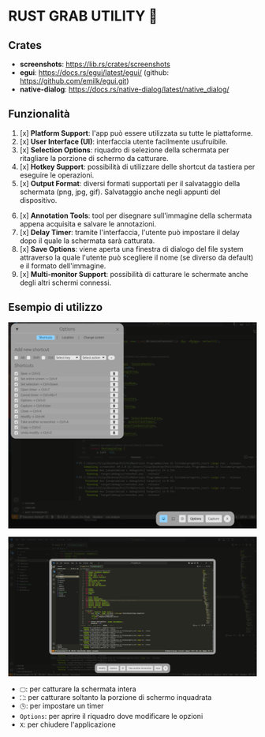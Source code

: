 # RUST GRAB UTILITY 🦀
## Crates
- **screenshots**: https://lib.rs/crates/screenshots
- **egui**: https://docs.rs/egui/latest/egui/ (github: https://github.com/emilk/egui.git)
- **native-dialog**: https://docs.rs/native-dialog/latest/native_dialog/

## Funzionalità
1. [x] **Platform Support**: l'app può essere utilizzata su tutte le piattaforme.
2. [x] **User Interface (UI)**: interfaccia utente facilmente usufruibile.
3. [x] **Selection Options**: riquadro di selezione della schermata per ritagliare la porzione di schermo da catturare.
4. [x] **Hotkey Support**: possibilità di utilizzare delle shortcut da tastiera per eseguire le operazioni.
5. [x] **Output Format**: diversi formati supportati per il salvataggio della schermata (png, jpg, gif). Salvataggio anche negli appunti del dispositivo.
<!-- FUNZIONALITÀ BONUS -->
6. [x] **Annotation Tools**: tool per disegnare sull'immagine della schermata appena acquisita e salvare le annotazioni.
7. [x] **Delay Timer**: tramite l'interfaccia, l'utente può impostare il delay dopo il quale la schermata sarà catturata.
8. [x] **Save Options**: viene aperta una finestra di dialogo del file system attraverso la quale l'utente può scegliere il nome (se diverso da default) e il formato dell'immagine.
9. [x] **Multi-monitor Support**: possibilità di catturare le schermate anche degli altri schermi connessi.

## Esempio di utilizzo

![Schermata iniziale + pannello opzioni](esempio_1.png)

![A schermata catturata, modifica dell'immagine](esempio_2.png)

- `🖵`: per catturare la schermata intera
- `⛶`: per catturare soltanto la porzione di schermo inquadrata
- `🕓`: per impostare un timer
- `Options`: per aprire il riquadro dove modificare le opzioni
- `X`: per chiudere l'applicazione

